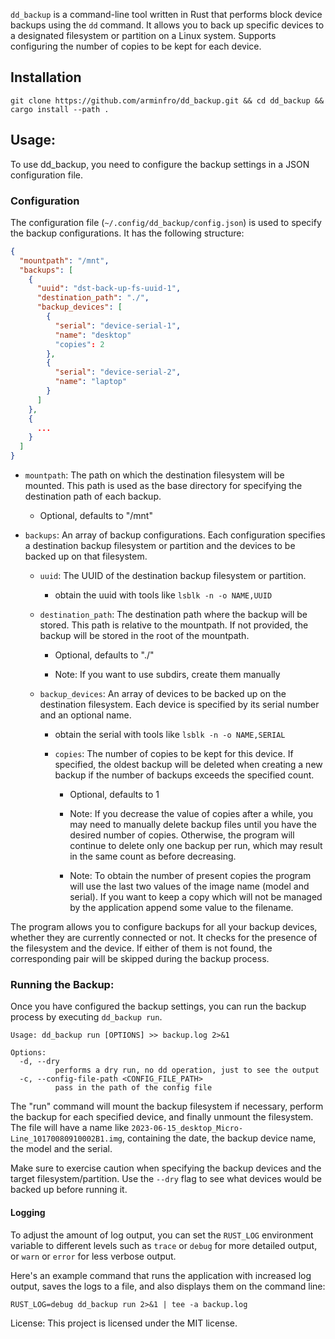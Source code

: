 `dd_backup` is a command-line tool written in Rust that performs block device backups using the `dd` command.
It allows you to back up specific devices to a designated filesystem or partition on a Linux system.
Supports configuring the number of copies to be kept for each device.

## Installation

```shell
git clone https://github.com/arminfro/dd_backup.git && cd dd_backup && cargo install --path .
```

## Usage:

To use dd_backup, you need to configure the backup settings in a JSON configuration file.

### Configuration

The configuration file (`~/.config/dd_backup/config.json`) is used to specify the backup configurations. It has the following structure:

```json
{
  "mountpath": "/mnt",
  "backups": [
    {
      "uuid": "dst-back-up-fs-uuid-1",
      "destination_path": "./",
      "backup_devices": [
        {
          "serial": "device-serial-1",
          "name": "desktop"
          "copies": 2
        },
        {
          "serial": "device-serial-2",
          "name": "laptop"
        }
      ]
    },
    {
      ...
    }
  ]
}
```

- `mountpath`: The path on which the destination filesystem will be mounted. This path is used as the base directory for specifying the destination path of each backup.

  - Optional, defaults to "/mnt"

- `backups`: An array of backup configurations. Each configuration specifies a destination backup filesystem or partition and the devices to be backed up on that filesystem.

  - `uuid`: The UUID of the destination backup filesystem or partition.

    - obtain the uuid with tools like `lsblk -n -o NAME,UUID`

  - `destination_path`: The destination path where the backup will be stored. This path is relative to the mountpath. If not provided, the backup will be stored in the root of the mountpath.

    - Optional, defaults to "./"

    - Note: If you want to use subdirs, create them manually

  - `backup_devices`: An array of devices to be backed up on the destination filesystem. Each device is specified by its serial number and an optional name.

    - obtain the serial with tools like `lsblk -n -o NAME,SERIAL`

    - `copies`: The number of copies to be kept for this device. If specified, the oldest backup will be deleted when creating a new backup if the number of backups exceeds the specified count.

      - Optional, defaults to 1

      - Note: If you decrease the value of copies after a while, you may need to manually delete backup files until you have the desired number of copies. Otherwise, the program will continue to delete only one backup per run, which may result in the same count as before decreasing.

      - Note: To obtain the number of present copies the program will use the last two values of the image name (model and serial). If you want to keep a copy which will not be managed by the application append some value to the filename.

The program allows you to configure backups for all your backup devices, whether they are currently connected or not.
It checks for the presence of the filesystem and the device.
If either of them is not found, the corresponding pair will be skipped during the backup process.

### Running the Backup:

Once you have configured the backup settings, you can run the backup process by executing `dd_backup run`.

```shell
Usage: dd_backup run [OPTIONS] >> backup.log 2>&1

Options:
  -d, --dry
          performs a dry run, no dd operation, just to see the output
  -c, --config-file-path <CONFIG_FILE_PATH>
          pass in the path of the config file
```

The "run" command will mount the backup filesystem if necessary, perform the backup for each specified device, and finally unmount the filesystem.
The file will have a name like `2023-06-15_desktop_Micro-Line_10170080910002B1.img`, containing the date, the backup device name, the model and the serial.

Make sure to exercise caution when specifying the backup devices and the target filesystem/partition.
Use the `--dry` flag to see what devices would be backed up before running it.

#### Logging

To adjust the amount of log output, you can set the `RUST_LOG` environment variable to different levels such as `trace` or `debug` for more detailed output, or `warn` or `error` for less verbose output.

Here's an example command that runs the application with increased log output, saves the logs to a file, and also displays them on the command line:

```shell
RUST_LOG=debug dd_backup run 2>&1 | tee -a backup.log
```

License:
This project is licensed under the MIT license.
